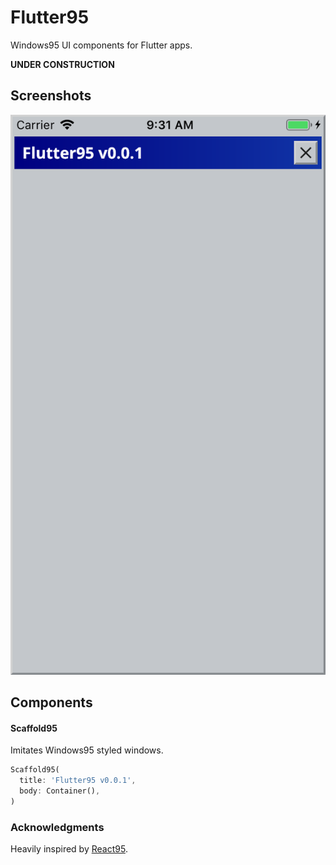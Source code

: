 # Flutter95

Windows95 UI components for Flutter apps.

**UNDER CONSTRUCTION**

## Screenshots

![Screenshot](/art/screenshot_v0.0.1.png?raw=true "Screenshot")

## Components

#### Scaffold95

Imitates Windows95 styled windows.

```dart
Scaffold95(
  title: 'Flutter95 v0.0.1',
  body: Container(),
)
```

### Acknowledgments

Heavily inspired by [React95](https://github.com/arturbien/React95).
